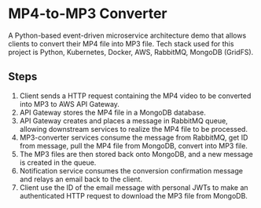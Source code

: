 # MP4-to-MP3 Converter

A Python-based event-driven microservice architecture demo that allows clients to convert their MP4 file into MP3 file. Tech stack used for this project is Python, Kubernetes, Docker, AWS, RabbitMQ, MongoDB (GridFS).

## Steps

1. Client sends a HTTP request containing the MP4 video to be converted into MP3 to AWS API Gateway.
2. API Gateway stores the MP4 file in a MongoDB database.
3. API Gateway creates and places a message in RabbitMQ queue, allowing downstream services to realize the MP4 file to be processed.
4. MP3-converter services consume the message from RabbitMQ, get ID from message, pull the MP4 file from MongoDB, convert into MP3 file.
5. The MP3 files are then stored back onto MongoDB, and a new message is created in the queue.
6. Notification service consumes the conversion confirmation message and relays an email back to the client.
7. Client use the ID of the email message with personal JWTs to make an authenticated HTTP request to download the MP3 file from MongoDB.

